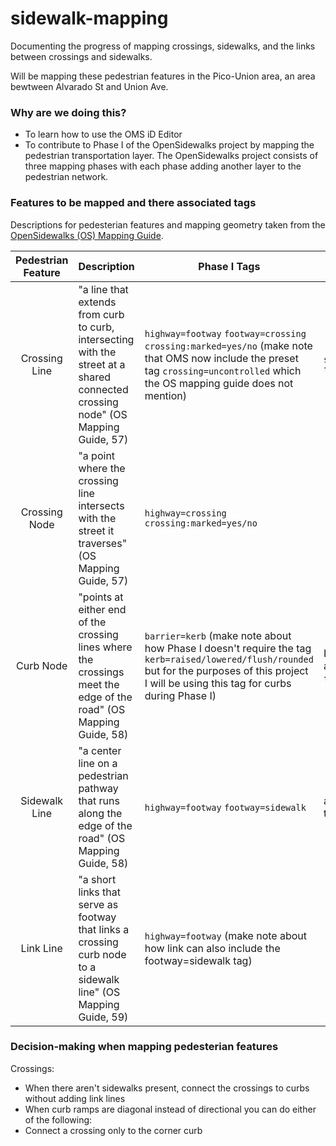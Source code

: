 # sidewalk-mapping
Documenting the progress of mapping crossings, sidewalks, and the links between crossings and sidewalks. 

Will be mapping these pedestrian features in the Pico-Union area, an area bewtween Alvarado St and Union Ave.

### Why are we doing this?
- To learn how to use the OMS iD Editor
- To contribute to Phase I of the OpenSidewalks project by mapping the pedestrian transportation layer. The OpenSidewalks project consists of three mapping phases with each phase adding another layer to the pedestrian network. 

### Features to be mapped and there associated tags
Descriptions for pedesterian features and mapping geometry taken from the [OpenSidewalks (OS) Mapping Guide](https://sidewalks.washington.edu/2024/06/04/mapping-guide/).

|  Pedestrian Feature | Description | Phase I Tags | Additional Tags |
| :----: | ---- | --------| ------- |
| Crossing Line | "a line that extends from curb to curb, intersecting with the street at a shared connected crossing node" (OS Mapping Guide, 57)| `highway=footway` `footway=crossing` `crossing:marked=yes/no` (make note that OMS now include the preset tag `crossing=uncontrolled` which the OS mapping guide does not mention) | `surface=concrete/asphalt/cobblestones/gravel` `tactile_paving=yes/no` |
| Crossing Node | "a point where the crossing line intersects with the street it traverses" (OS Mapping Guide, 57) | `highway=crossing` `crossing:marked=yes/no` | |
| Curb Node | "points at either end of the crossing lines where the crossings meet the edge of the road" (OS Mapping Guide, 58) | `barrier=kerb` (make note about how Phase I doesn't require the tag `kerb=raised/lowered/flush/rounded` but for the purposes of this project I will be using this tag for curbs during Phase I) | If `kerb=lowered` you can consider adding info about tactile paving by using the tag `tactile_paving=yes/no`. |
| Sidewalk Line | "a center line on a pedestrian pathway that runs along the edge of the road" (OS Mapping Guide, 58) | `highway=footway` `footway=sidewalk` | additonal tags can include info on the surface type, the width and the inclination |
| Link Line | "a short links that serve as footway that links a crossing curb node to a sidewalk line" (OS Mapping Guide, 59) | `highway=footway` (make note about how link can also include the footway=sidewalk tag) | |

### Decision-making when mapping pedesterian features 

Crossings: 
- When there aren't sidewalks present, connect the crossings to curbs without adding link lines
- When curb ramps are diagonal instead of directional you can do either of the following:
- Connect a crossing only to the corner curb




























